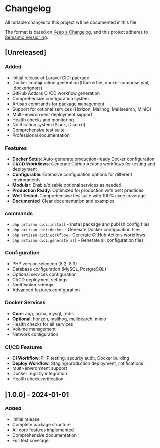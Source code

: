 # Changelog

All notable changes to this project will be documented in this file.

The format is based on [Keep a Changelog](https://keepachangelog.com/en/1.0.0/),
and this project adheres to [Semantic Versioning](https://semver.org/spec/v2.0.0.html).

## [Unreleased]

### Added
- Initial release of Laravel CIDI package
- Docker configuration generation (Dockerfile, docker-compose.yml, .dockerignore)
- GitHub Actions CI/CD workflow generation
- Comprehensive configuration system
- Artisan commands for package management
- Support for optional services (Horizon, Mailhog, Meilisearch, MinIO)
- Multi-environment deployment support
- Health checks and monitoring
- Notification system (Slack, Discord)
- Comprehensive test suite
- Professional documentation

### Features
- **Docker Setup**: Auto-generate production-ready Docker configuration
- **CI/CD Workflows**: Generate GitHub Actions workflows for testing and deployment
- **Configurable**: Extensive configuration options for different environments
- **Modular**: Enable/disable optional services as needed
- **Production Ready**: Optimized for production with best practices
- **Well Tested**: Comprehensive test suite with 100% code coverage
- **Documented**: Clear documentation and examples

### commands
- `php artisan cidi:install` - Install package and publish config files
- `php artisan cidi:docker` - Generate Docker configuration files
- `php artisan cidi:workflow` - Generate GitHub Actions workflows
- `php artisan cidi:generate all` - Generate all configuration files

### Configuration
- PHP version selection (8.2, 8.3)
- Database configuration (MySQL, PostgreSQL)
- Optional services configuration
- CI/CD deployment settings
- Notification settings
- Advanced features configuration

### Docker Services
- **Core**: app, nginx, mysql, redis
- **Optional**: horizon, mailhog, meilisearch, minio
- Health checks for all services
- Volume management
- Network configuration

### CI/CD Features
- **CI Workflow**: PHP testing, security audit, Docker building
- **Deploy Workflow**: Staging/production deployment, notifications
- Multi-environment support
- Docker registry integration
- Health check verification

## [1.0.0] - 2024-01-01

### Added
- Initial release
- Complete package structure
- All core features implemented
- Comprehensive documentation
- Full test coverage
